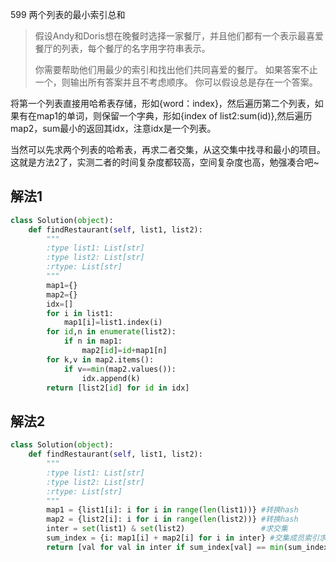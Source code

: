 599 两个列表的最小索引总和

> 假设Andy和Doris想在晚餐时选择一家餐厅，并且他们都有一个表示最喜爱餐厅的列表，每个餐厅的名字用字符串表示。
>
> 你需要帮助他们用最少的索引和找出他们共同喜爱的餐厅。 如果答案不止一个，则输出所有答案并且不考虑顺序。 你可以假设总是存在一个答案。
>

将第一个列表直接用哈希表存储，形如{word：index}，然后遍历第二个列表，如果有在map1的单词，则保留一个字典，形如{index of list2:sum(id)},然后遍历map2，sum最小的返回其idx，注意idx是一个列表。

当然可以先求两个列表的哈希表，再求二者交集，从这交集中找寻和最小的项目。这就是方法2了，实测二者的时间复杂度都较高，空间复杂度也高，勉强凑合吧~

## 解法1

```python
class Solution(object):
    def findRestaurant(self, list1, list2):
        """
        :type list1: List[str]
        :type list2: List[str]
        :rtype: List[str]
        """
        map1={}
        map2={}
        idx=[]
        for i in list1:
            map1[i]=list1.index(i)
        for id,n in enumerate(list2):
            if n in map1:
                map2[id]=id+map1[n]
        for k,v in map2.items():
            if v==min(map2.values()):
                idx.append(k)                
        return [list2[id] for id in idx]
```

## 解法2

```python
class Solution(object):
    def findRestaurant(self, list1, list2):
        """
        :type list1: List[str]
        :type list2: List[str]
        :rtype: List[str]
        """
        map1 = {list1[i]: i for i in range(len(list1))} #转换hash
        map2 = {list2[i]: i for i in range(len(list2))} #转换hash
        inter = set(list1) & set(list2)                 #求交集
        sum_index = {i: map1[i] + map2[i] for i in inter} #交集成员索引求和
        return [val for val in inter if sum_index[val] == min(sum_index.values())] #找最少的索引和的成员
```

